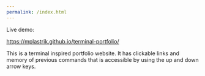 ```yaml
---
permalink: /index.html
---
```

Live demo:

 https://mplastrik.github.io/terminal-portfolio/

This is a terminal inspired portfolio website. It has clickable links and memory of previous commands that is accessible by using the up and down arrow keys.
